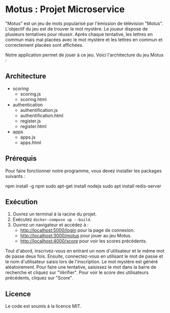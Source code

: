# Motus : Projet Microservice

"Motus" est un jeu de mots popularisé par l'émission de télévision "Motus". L'objectif du jeu est de trouver le mot mystère. Le joueur dispose de plusieurs tentatives pour réussir. Après chaque tentative, les lettres en commun mais mal placées avec le mot mystère et les lettres en commun et correctement placées sont affichées.

Notre application permet de jouer à ce jeu. Voici l'architecture du jeu Motus :

## Architecture

- scoring
  - scoring.js
  - scoring.html
- authentication
  - authentification.js
  - authentification.html
  - register.js
  - register.html
- apps
  - apps.js
  - apps.html

## Prérequis

Pour faire fonctionner notre programme, vous devez installer les packages suivants :

npm install -g npm
sudo apt-get install nodejs
sudo apt install redis-server


## Exécution

1. Ouvrez un terminal à la racine du projet.
2. Exécutez `docker-compose up --build`.
3. Ouvrez un navigateur et accédez à :
   - [http://localhost:5000/login](http://localhost:5000/login) pour la page de connexion.
   - [http://localhost:3000/motus](http://localhost:3000/motus) pour jouer au jeu Motus.
   - [http://localhost:4000/score](http://localhost:4000/score) pour voir les scores précédents.

Tout d'abord, inscrivez-vous en entrant un nom d'utilisateur et le même mot de passe deux fois.
Ensuite, connectez-vous en utilisant le mot de passe et le nom d'utilisateur saisis lors de l'inscription.
Le mot mystère est généré aléatoirement.
Pour faire une tentative, saisissez le mot dans la barre de recherche et cliquez sur "Vérifier".
Pour voir le score des utilisateurs précédents, cliquez sur "Score".

## Licence

Le code est soumis à la licence MIT.

